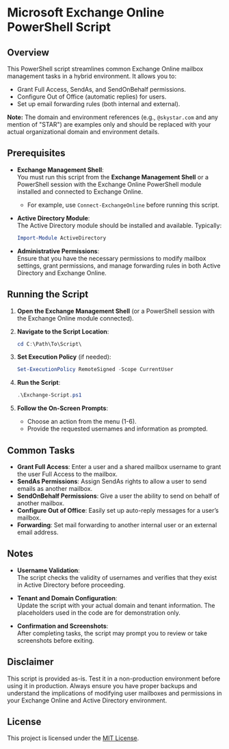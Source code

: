 # Microsoft Exchange Online PowerShell Script

## Overview

This PowerShell script streamlines common Exchange Online mailbox management tasks in a hybrid environment. It allows you to:

- Grant Full Access, SendAs, and SendOnBehalf permissions.
- Configure Out of Office (automatic replies) for users.
- Set up email forwarding rules (both internal and external).

**Note:** The domain and environment references (e.g., `@skystar.com` and any mention of "STAR") are examples only and should be replaced with your actual organizational domain and environment details.

## Prerequisites

- **Exchange Management Shell**:  
  You must run this script from the **Exchange Management Shell** or a PowerShell session with the Exchange Online PowerShell module installed and connected to Exchange Online.  
  - For example, use `Connect-ExchangeOnline` before running this script.
  
- **Active Directory Module**:  
  The Active Directory module should be installed and available. Typically:
  ```powershell
  Import-Module ActiveDirectory
  ```
  
- **Administrative Permissions**:  
  Ensure that you have the necessary permissions to modify mailbox settings, grant permissions, and manage forwarding rules in both Active Directory and Exchange Online.

## Running the Script

1. **Open the Exchange Management Shell** (or a PowerShell session with the Exchange Online module connected).
   
2. **Navigate to the Script Location**:
   ```powershell
   cd C:\Path\To\Script\
   ```

3. **Set Execution Policy** (if needed):
   ```powershell
   Set-ExecutionPolicy RemoteSigned -Scope CurrentUser
   ```

4. **Run the Script**:
   ```powershell
   .\Exchange-Script.ps1
   ```

5. **Follow the On-Screen Prompts**:
   - Choose an action from the menu (1-6).
   - Provide the requested usernames and information as prompted.

## Common Tasks

- **Grant Full Access**: Enter a user and a shared mailbox username to grant the user Full Access to the mailbox.
- **SendAs Permissions**: Assign SendAs rights to allow a user to send emails as another mailbox.
- **SendOnBehalf Permissions**: Give a user the ability to send on behalf of another mailbox.
- **Configure Out of Office**: Easily set up auto-reply messages for a user’s mailbox.
- **Forwarding**: Set mail forwarding to another internal user or an external email address.

## Notes

- **Username Validation**:  
  The script checks the validity of usernames and verifies that they exist in Active Directory before proceeding.

- **Tenant and Domain Configuration**:  
  Update the script with your actual domain and tenant information. The placeholders used in the code are for demonstration only.

- **Confirmation and Screenshots**:  
  After completing tasks, the script may prompt you to review or take screenshots before exiting.

## Disclaimer

This script is provided as-is. Test it in a non-production environment before using it in production. Always ensure you have proper backups and understand the implications of modifying user mailboxes and permissions in your Exchange Online and Active Directory environment.

## License
This project is licensed under the [MIT License](https://github.com/Abyloon/Powershell-Scripts/blob/main/LICENSE.md).
```